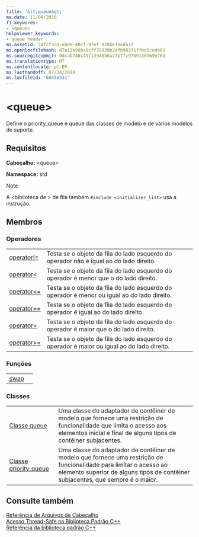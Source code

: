 ```yaml
---
title: '&lt;queue&gt;'
ms.date: 11/04/2016
f1_keywords:
- <queue>
helpviewer_keywords:
- queue header
ms.assetid: 24fcf350-eb0e-48cf-9fef-978be1aeda1f
ms.openlocfilehash: d7a13b98ba8cff78839b2afb98371ffba5ced461
ms.sourcegitcommit: 0dcab746c49f13946b0a7317fc9769130969e76d
ms.translationtype: MT
ms.contentlocale: pt-BR
ms.lasthandoff: 07/24/2019
ms.locfileid: "68458331"
---
```

# <a name="ltqueuegt"></a>&lt;queue&gt;

Define o priority_queue e queue das classes de modelo e de vários modelos de suporte.

## <a name="requirements"></a>Requisitos

**Cabeçalho:** \<queue>

**Namespace:** std

> [!NOTE]
> A \<biblioteca de > de fila também `#include <initializer_list>` usa a instrução.

## <a name="members"></a>Membros

### <a name="operators"></a>Operadores

|||
|-|-|
|[operator!=](../standard-library/queue-operators.md#op_neq)|Testa se o objeto da fila do lado esquerdo do operador não é igual ao do lado direito.|
|[operator<](../standard-library/queue-operators.md#op_lt)|Testa se o objeto da fila do lado esquerdo do operador é menor que o do lado direito.|
|[operator\<=](../standard-library/queue-operators.md#op_gt_eq)|Testa se o objeto da fila do lado esquerdo do operador é menor ou igual ao do lado direito.|
|[operator==](../standard-library/queue-operators.md#op_eq_eq)|Testa se o objeto da fila do lado esquerdo do operador é igual ao do lado direito.|
|[operator>](../standard-library/queue-operators.md#op_gt)|Testa se o objeto da fila do lado esquerdo do operador é maior que o do lado direito.|
|[operator>=](../standard-library/queue-operators.md#op_gt_eq)|Testa se o objeto de fila do lado esquerdo do operador é maior ou igual ao do lado direito.|

### <a name="functions"></a>Funções

|||
|-|-|
|[swap]()||

### <a name="classes"></a>Classes

|||
|-|-|
|[Classe queue](../standard-library/queue-class.md)|Uma classe do adaptador de contêiner de modelo que fornece uma restrição de funcionalidade que limita o acesso aos elementos inicial e final de alguns tipos de contêiner subjacentes.|
|[Classe priority_queue](../standard-library/priority-queue-class.md)|Uma classe do adaptador de contêiner de modelo que fornece uma restrição de funcionalidade para limitar o acesso ao elemento superior de alguns tipos de contêiner subjacentes, que sempre é o maior.|

## <a name="see-also"></a>Consulte também

[Referência de Arquivos de Cabeçalho](../standard-library/cpp-standard-library-header-files.md)\
[Acesso Thread-Safe na Biblioteca Padrão C++](../standard-library/thread-safety-in-the-cpp-standard-library.md)\
[Referência da biblioteca padrão C++](../standard-library/cpp-standard-library-reference.md)

